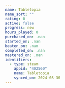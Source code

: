 ```yaml
---
name: Tabletopia
name_sort: ""
rating: 0
active: false
progress: new
hours_played: 0
purchased_on: .nan
started_on: .nan
beaten_on: .nan
completed_on: .nan
mastered_on: .nan
identifiers:
  - type: steam
    appid: "402560"
    name: Tabletopia
    synced_on: 2024-08-30
---
```

